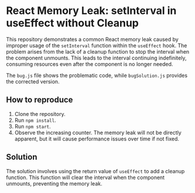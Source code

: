 # React Memory Leak: setInterval in useEffect without Cleanup

This repository demonstrates a common React memory leak caused by improper usage of the `setInterval` function within the `useEffect` hook.  The problem arises from the lack of a cleanup function to stop the interval when the component unmounts.  This leads to the interval continuing indefinitely, consuming resources even after the component is no longer needed.

The `bug.js` file shows the problematic code, while `bugSolution.js` provides the corrected version.

## How to reproduce

1. Clone the repository.
2. Run `npm install`.
3. Run `npm start`.
4. Observe the increasing counter.  The memory leak will not be directly apparent, but it will cause performance issues over time if not fixed.

## Solution

The solution involves using the return value of `useEffect` to add a cleanup function. This function will clear the interval when the component unmounts, preventing the memory leak.